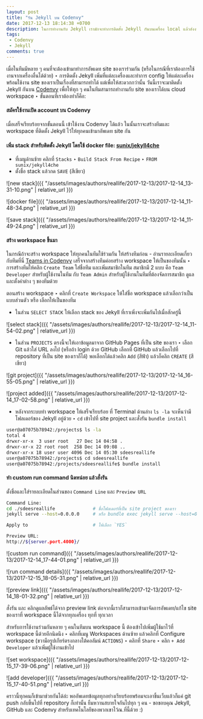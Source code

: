 ```yaml
---
layout: post
title: "รัน Jekyll บน Codenvy"
date: 2017-12-13 18:14:38 +0700
description: ในการทำงานกับ Jekyll เรามักจะทำการติดตั้ง Jekyll กันบนเครื่อง local แล้วส่งงานขึ้นไปให้ host ไว้ที่ GitHub Pages ‣ วิธีนี้ใช้งานได้ดีเมื่อเราทำงานคนเดียวบนเครื่อง local ของเรา แต่ถ้าต้องการทำงานมากกว่า 1 คน หรือในกรณีที่เราต้องการใช้งานจากเครื่องอื่นด้วยล่ะ?
tags:
 - Codenvy
 - Jekyll
comments: true
---
```

เมื่อในทีมมีหลาย ๆ คนที่จะต้องเข้ามาทำการอัพเดท site ของเราร่วมกัน (หรือในกรณีที่เราต้องการใช้งานจากเครื่องอื่นได้ด้วย) ‣ การติดตั้ง Jekyll เพิ่มที่แต่ละเครื่องและทำการ config ให้แต่ละเครื่องพร้อมใช้งาน site ของเราเป็นเรื่องที่สามารถทำได้ แต่เพื่อให้สะดวกกว่านั้น วันนี้เราจะมาติดตั้ง Jekyll กันบน [Codenvy](https://codenvy.com/) เพื่อให้ทุก ๆ คนในทีมสามารถทำงานกับ site ของเราได้บน cloud workspace ‣ ขั้นตอนที่เราต้องทำก็คือ:

#### สมัครใช้งานเปิด account บน Codenvy
เมื่อเสร็จเรียบร้อยจากขั้นตอนนี้ เข้าใช้งาน Codenvy ได้แล้ว ในนั้นเราจะสร้างทีมและ workspace ที่ติดตั้ง Jekyll ไว้ให้ทุกคนเข้ามาอัพเดท site กัน
#### เพิ่ม stack สำหรับติดตั้ง Jekyll โดยใช้ docker file: [sunix/jekyll4che](https://hub.docker.com/r/sunix/jekyll4che/~/dockerfile/)

* ที่เมนูด้านซ้าย คลิกที่ `Stacks` ‣ `Build Stack From Recipe` ‣ `FROM sunix/jekyll4che`
* ตั้งชื่อ stack แล้วกด `SAVE` (สีเขียว)

![new stack]({{ "/assets/images/authors/reallife/2017-12-13/2017-12-14_13-31-10.png" | relative_url }})

![docker file]({{ "/assets/images/authors/reallife/2017-12-13/2017-12-14_11-48-34.png" | relative_url }})

![save stack]({{ "/assets/images/authors/reallife/2017-12-13/2017-12-14_11-49-24.png" | relative_url }})

#### สร้าง workspace ขึ้นมา
ในกรณีถ้าจะสร้าง workspace ให้ทุกคนในทีมใช้ร่วมกัน ให้สร้างทีมก่อน - อ่านรายละเอียดเกี่ยวกับทีมที่นี่ [Teams in Codenvy](https://codenvy.com/docs/user-guide/teams/index.html) เสร็จจากสร้างทีมค่อยสร้าง workspace ให้เป็นของทีมนั้น ‣ การสร้างทีมให้คลิก `Create Team` ใส่ชื่อทีม และเพิ่มสมาชิกในทีม สมาชิกมี 2 แบบ คือ `Team Developer` สำหรับผู้ใช้งานในทีม กับ `Team Admin` สำหรับผู้ใช้งานในทีมที่ต้องจัดการสมาชิก ดูแลและตั้งค่าต่าง ๆ ของทีมด้วย

ตอนสร้าง workspace ‣ คลิกที่ `Create Workspace` ให้ใส่ชื่อ workspace แล้วเลือกว่าเป็นแบบส่วนตัว หรือ เลือกให้เป็นของทีม

* ในส่วน `SELECT STACK` ให้เลือก stack ของ Jekyll ที่เราเพิ่งจะเพิ่มกันไปเมื่อสักครู่นี้

![select stack]({{ "/assets/images/authors/reallife/2017-12-13/2017-12-14_11-54-02.png" | relative_url }})

* ในส่วน `PROJECTS` ตรงนี้จะให้เอาข้อมูลมาจาก GitHub Pages ที่เป็น site ของเรา ‣ เลือก Git แล้วใส่ URL ลงไป (หรือถ้า login ด้วย GitHub เลือกที่ GitHub แล้วเลือกไปที่ repository ที่เป็น site ของเราก็ได้) พอเลือกได้แล้วคลิก `Add` (สีฟ้า) แล้วก็คลิก `CREATE` (สีเขียว)

![git project]({{ "/assets/images/authors/reallife/2017-12-13/2017-12-14_16-55-05.png" | relative_url }})

![project added]({{ "/assets/images/authors/reallife/2017-12-13/2017-12-14_17-02-58.png" | relative_url }})

* หลังจากระบบทำ workspace ให้เสร็จเรียบร้อย ที่ Terminal ด้านล่าง `ls -la` จะเห็นว่ามีโฟลเดอร์ของ Jekyll อยู่ด้วย ‣ `cd` เข้าไปที่ site project และสั่งรัน `bundle install`

~~~bash
user@a07075b78942:/projects$ ls -la
total 4
drwxr-xr-x  3 user root   27 Dec 14 04:58 .
drwxr-xr-x 22 root root  258 Dec 14 09:08 ..
drwxr-xr-x 18 user user 4096 Dec 14 05:30 sdeesreallife
user@a07075b78942:/projects$ cd sdeesreallife
user@a07075b78942:/projects/sdeesreallife$ bundle install
~~~

#### ทำ custom run command นิดหน่อย แล้วสั่งรัน
ตั้งชื่อและใส่รายละเอียดในส่วนของ `Command Line` และ `Preview URL`

~~~bash
Command Line:
cd ./sdeesreallife              # ชื่อโฟลเดอร์ที่เป็น site project ของเรา
jekyll serve --host=0.0.0.0     # หรือ bundle exec jekyll serve --host=0.0.0.0

Apply to                        # ให้เลือก `YES`

Preview URL:
http://${server.port.4000}/
~~~

![custom run command]({{ "/assets/images/authors/reallife/2017-12-13/2017-12-14_17-44-01.png" | relative_url }})

![run command details]({{ "/assets/images/authors/reallife/2017-12-13/2017-12-15_18-05-31.png" | relative_url }})

![preview link]({{ "/assets/images/authors/reallife/2017-12-13/2017-12-14_18-01-32.png" | relative_url }})

สั่งรัน และ คลิกดูผลลัพธ์ได้จาก preview link ต่อจากนี้เราก็สามารถเข้ามาจัดการอัพเดท/แก้ไข site ของเราที่ workspace นี้ได้จากทุกเครื่อง ทุกที่ ทุกเวลา

สำหรับการใช้งานร่วมกันหลาย ๆ คนในทีมบน workspace นี้ ต้องเข้าไปเพิ่มผู้ใช้มาไว้ที่ workspace นี้ด้วยอีกนิดนึง ‣ คลิกที่เมนู Workspaces ด้านซ้าย แล้วคลิกที่ Configure workspace (ขวามือรูปเกียร์ตรงกลางใต้คอลัมน์ `ACTIONS`) ‣ คลิกที่ `Share` ‣ คลิก `+ Add Developer` แล้วเพิ่มผู้ใช้งานเข้าไป

![set workspace]({{ "/assets/images/authors/reallife/2017-12-13/2017-12-15_17-39-06.png" | relative_url }})

![add developer]({{ "/assets/images/authors/reallife/2017-12-13/2017-12-15_17-40-51.png" | relative_url }})

คราวนี้ทุกคนก็เข้ามาช่วยกันได้ล่ะ พออัพเดทข้อมูลทุกอย่างเรียบร้อยพร้อมจะเอาขึ้นเว็บแล้วก็แค่ git push กลับขึ้นไปที่ repository ก็เท่านั้น ยิ้มหวานสบายใจกันไปทุก ๆ คน - ขอขอบคุณ Jekyll, GitHub และ Codenvy สำหรับเทคโนโลยีของพวกเขาไว้ณ.ที่นี้ด้วย :)

